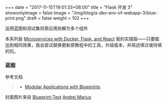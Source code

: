 +++
date = "2017-11-15T19:01:33+08:00"
title = "Flask 开发 3"
showonlyimage = false
image = "/img/blog/a-dev-env-of-webapp-3/blue-print.png"
draft = false
weight = 102
+++

运用蓝图和测试集将原应用拆解为多个组件
<!--more-->

本系列是 [Microservices with Docker, Flask, and React](https://testdriven.io/) 我的实践版——只要能达到相同效果，我会尝试替换更新原教程中的工具，升级版本，并简述填过或待填的坑。

### 蓝图


参考文档

> - [Modular Applications with Blueprints](http://flask.pocoo.org/docs/0.12/blueprints/)

封面图片来自 [Blueprint-Text](https://dribbble.com/shots/2783995-Blueprint-Text) <a href="https://dribbble.com/andreimarius"><i class="fa fa-dribbble" aria-hidden="true"></i> Andrei Marius</a>  
